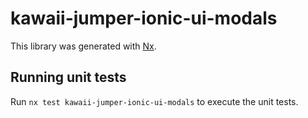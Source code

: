 # kawaii-jumper-ionic-ui-modals

This library was generated with [Nx](https://nx.dev).


## Running unit tests

Run `nx test kawaii-jumper-ionic-ui-modals` to execute the unit tests.
